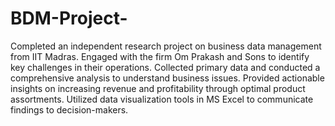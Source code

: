 # BDM-Project-
Completed an independent research project on business data management from IIT Madras.
Engaged with the firm Om Prakash and Sons to identify key challenges in their operations.
Collected primary data and conducted a comprehensive analysis to understand business issues.
Provided actionable insights on increasing revenue and profitability through optimal product assortments.
Utilized data visualization tools in MS Excel to communicate findings to decision-makers.
